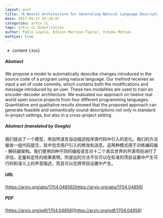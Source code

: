 ```yaml
---
layout: post
title: "A Neural Architecture for Generating Natural Language Descriptions from Source Code Changes"
date: 2017-04-17 03:20:07
categories: arXiv_CL
tags: arXiv_CL Quantitative
author: Pablo Loyola, Edison Marrese-Taylor, Yutaka Matsuo
mathjax: true
---
```


* content
{:toc}

##### Abstract
We propose a model to automatically describe changes introduced in the source code of a program using natural language. Our method receives as input a set of code commits, which contains both the modifications and message introduced by an user. These two modalities are used to train an encoder-decoder architecture. We evaluated our approach on twelve real world open source projects from four different programming languages. Quantitative and qualitative results showed that the proposed approach can generate feasible and semantically sound descriptions not only in standard in-project settings, but also in a cross-project setting.

##### Abstract (translated by Google)
我们提出了一个模型，用自然语言自动描述程序源代码中引入的变化。我们的方法接收一组代码提交，其中包含用户引入的修改和消息。这两种模式用于训练编码器 - 解码器架构。我们使用四种不同的编程语言对十二个真实世界的开源项目进行了评估。定量和定性的结果表明，所提出的方法不仅可以在标准的项目设置中产生可行的和语义上的声音描述，而且可以在跨项目设置中产生。

##### URL
[https://arxiv.org/abs/1704.04856](https://arxiv.org/abs/1704.04856)

##### PDF
[https://arxiv.org/pdf/1704.04856](https://arxiv.org/pdf/1704.04856)

